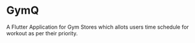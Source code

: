 # GymQ
A Flutter Application for Gym Stores which allots users time schedule for workout as per their priority. 
